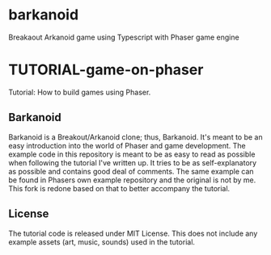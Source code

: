 # barkanoid
Breakaout Arkanoid game using Typescript with Phaser game engine

# TUTORIAL-game-on-phaser
Tutorial: How to build games using Phaser.

## Barkanoid
Barkanoid is a Breakout/Arkanoid clone; thus, Barkanoid. It's meant to be an easy introduction into the world of Phaser and game development. The example code in this repository is meant to be as easy to read as possible when following the tutorial I've written up. It tries to be as self-explanatory as possible and contains good deal of comments. The same example can be found in Phasers own example repository and the original is not by me. This fork is redone based on that to better accompany the tutorial.

## License
The tutorial code is released under MIT License. This does not include any example assets (art, music, sounds) used in the tutorial.
